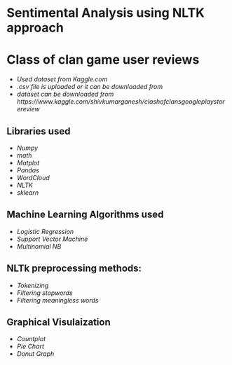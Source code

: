 # Sentimental Analysis using NLTK approach
# Class of clan game user reviews
<i>
  <ul>
    <li>Used dataset from Kaggle.com</li>
    <li> .csv file is uploaded or it can be downloaded from </li>
    <li> dataset can be downloaded from https://www.kaggle.com/shivkumarganesh/clashofclansgoogleplaystorereview </li>
  </ul>
  </i>
  
## Libraries used
<i>
  <ul>
    <li>Numpy</li>
    <li>math</li>
    <li>Matplot</li>
    <li>Pandas</li>
    <li>WordCloud</li>
    <li>NLTK</li>
    <li>sklearn</li>
  </ul>
 </i>
 
 ## Machine Learning Algorithms used
 
 <i>
  <ul>
    <li>Logistic Regression</li>
    <li>Support Vector Machine</li>
    <li>Multinomial NB</li>
  </ul>
</i>

## NLTk preprocessing methods:

<i>
  <ul>
    <li>Tokenizing</li>
    <li>Filtering stopwords</li>
    <li>Filtering meaningless words</li>
  </ul>
</i>

## Graphical Visulaization

<i>
  <ul>
    <li>Countplot</li>
    <li>Pie Chart</li>
    <li>Donut Graph</li>
  </ul>
</i>


